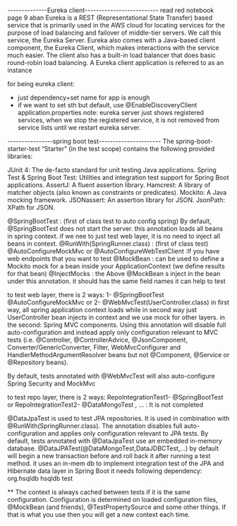  --------------Eureka client--------------------------
read red notebook page 9 aban
Eureka is a REST (Representational State Transfer) based service that is primarily used in the AWS cloud for locating
 services for the purpose of load balancing and failover of middle-tier servers. We call this service, the Eureka Server.
  Eureka also comes with a Java-based client component, the Eureka Client, which makes interactions with the service 
  much easier. The client also has a built-in load balancer that does basic round-robin load balancing. 
  A Eureka client application is referred to as an instance

for being eureka client:
- just dependency+set name for app is enough
- if we want to set sth but default, use
@EnableDiscoveryClient
application.properties
note: eureka server just shows registered services, when we stop the registered service, it is not removed from service lists until 
we restart eureka server. 


----------------spring boot test----------------------
The spring-boot-starter-test “Starter” (in the test scope) contains the following provided libraries:

JUnit 4: The de-facto standard for unit testing Java applications.
Spring Test & Spring Boot Test: Utilities and integration test support for Spring Boot applications.
AssertJ: A fluent assertion library.
Hamcrest: A library of matcher objects (also known as constraints or predicates).
Mockito: A Java mocking framework.
JSONassert: An assertion library for JSON.
JsonPath: XPath for JSON.


@SpringBootTest : (first of class test to auto config spring) By default, @SpringBootTest does not start the server. this annotation loads
all beans in spring context. if we nee to just test web layer, it is no need to inject all beans in context.
@RunWith(SpringRunner.class) : (first of class test)
@AutoConfigureMockMvc or @AutoConfigureWebTestClient  :If you have web endpoints that you want to test 
@MockBean : can be used to define a Mockito mock for a bean inside your ApplicationContext (we define results for that bean)
@InjectMocks : the Above @MockBean s inject in the bean under this annotation. it should has the same field names
it can help to test

to test web layer, there is 2 ways:
1- @SpringBootTest
   @AutoConfigureMockMvc
or
2- @WebMvcTest(UserController.class)
in first way, all spring application context loads while in second way just UserController bean injects in context and we use
mock for other layers. in the second:
 Spring MVC components.
Using this annotation will disable full auto-configuration and instead apply only configuration relevant to MVC tests (i.e. @Controller, @ControllerAdvice, @JsonComponent, Converter/GenericConverter, Filter, WebMvcConfigurer and HandlerMethodArgumentResolver beans but not @Component, @Service or @Repository beans).

By default, tests annotated with @WebMvcTest will also auto-configure Spring Security and MockMvc

to test repo layer, there is 2 ways:
RepoIntegrationTest1- @SpringBootTest 
or 
RepoIntegrationTest2- @DataMongoTest , ... : It is not completed

@DataJpaTest is used to test JPA repositories. It is used in combination with @RunWith(SpringRunner.class). 
The annotation disables full auto-configuration and applies only configuration relevant to JPA tests. 
By default, tests annotated with @DataJpaTest use an embedded in-memory database.
@DataJPATest(@DataMongoTest,DataJDBCTest,...) by default will begin a new transaction before and roll back it after running a test method.
it uses an in-mem db
 to implement integration test of the JPA and Hibernate data layer in Spring Boot
 it needs following dependency:
 <dependency>  
     <groupId>org.hsqldb</groupId>
     <artifactId>hsqldb</artifactId>
     <scope>test</scope>
 </dependency>  

** The context is always cached between tests if it is the same configuration. Configuration is determined on loaded configuration files, @MockBean (and friends), @TestPropertySource and some other things. If that is what you use then you will get a new context each time.  